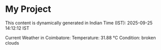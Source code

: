# My Project

This content is dynamically generated in Indian Time (IST): 2025-09-25 14:12:12 IST


Current Weather in Coimbatore:
Temperature: 31.88 °C
Condition: broken clouds

